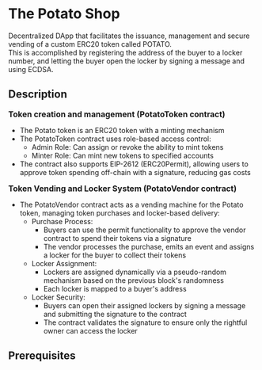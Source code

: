 # The Potato Shop

Decentralized DApp that facilitates the issuance, management and secure vending of a custom ERC20 token called POTATO.  
This is accomplished by registering the address of the buyer to a locker number, and letting the buyer open the locker by signing a message and using ECDSA.

## Description

**<span style="font-size: 16px;">Token creation and management (PotatoToken contract)</span>**

- The Potato token is an ERC20 token with a minting mechanism
- The PotatoToken contract uses role-based access control:
  - Admin Role: Can assign or revoke the ability to mint tokens
  - Minter Role: Can mint new tokens to specified accounts
- The contract also supports EIP-2612 (ERC20Permit), allowing users to approve token spending off-chain with a signature, reducing gas costs

**<span style="font-size: 16px;">Token Vending and Locker System (PotatoVendor contract)</span>**

- The PotatoVendor contract acts as a vending machine for the Potato token, managing token purchases and locker-based delivery:
  - Purchase Process:
    - Buyers can use the permit functionality to approve the vendor contract to spend their tokens via a signature
    - The vendor processes the purchase, emits an event and assigns a locker for the buyer to collect their tokens
  - Locker Assignment:
    - Lockers are assigned dynamically via a pseudo-random mechanism based on the previous block's randomness
    - Each locker is mapped to a buyer's address
  - Locker Security:
    - Buyers can open their assigned lockers by signing a message and submitting the signature to the contract
    - The contract validates the signature to ensure only the rightful owner can access the locker

## Prerequisites
